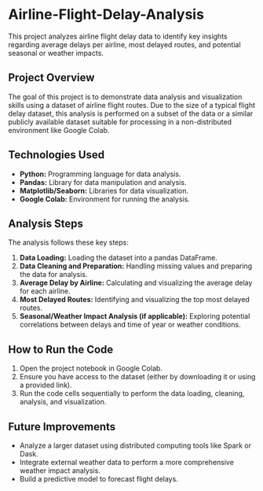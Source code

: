 # Airline-Flight-Delay-Analysis

This project analyzes airline flight delay data to identify key insights regarding average delays per airline, most delayed routes, and potential seasonal or weather impacts.

## Project Overview

The goal of this project is to demonstrate data analysis and visualization skills using a dataset of airline flight routes. Due to the size of a typical flight delay dataset, this analysis is performed on a subset of the data or a similar publicly available dataset suitable for processing in a non-distributed environment like Google Colab.

## Technologies Used

*   **Python:** Programming language for data analysis.
*   **Pandas:** Library for data manipulation and analysis.
*   **Matplotlib/Seaborn:** Libraries for data visualization.
*   **Google Colab:** Environment for running the analysis.

## Analysis Steps

The analysis follows these key steps:

1.  **Data Loading:** Loading the dataset into a pandas DataFrame.
2.  **Data Cleaning and Preparation:** Handling missing values and preparing the data for analysis.
3.  **Average Delay by Airline:** Calculating and visualizing the average delay for each airline.
4.  **Most Delayed Routes:** Identifying and visualizing the top most delayed routes.
5.  **Seasonal/Weather Impact Analysis (if applicable):** Exploring potential correlations between delays and time of year or weather conditions.

## How to Run the Code

1.  Open the project notebook in Google Colab.
2.  Ensure you have access to the dataset (either by downloading it or using a provided link).
3.  Run the code cells sequentially to perform the data loading, cleaning, analysis, and visualization.

## Future Improvements

*   Analyze a larger dataset using distributed computing tools like Spark or Dask.
*   Integrate external weather data to perform a more comprehensive weather impact analysis.
*   Build a predictive model to forecast flight delays.
